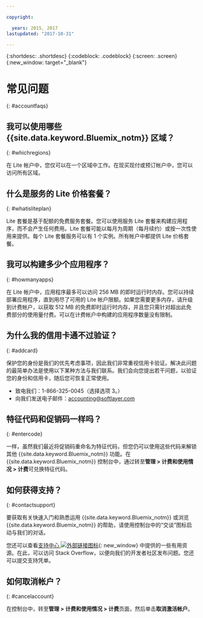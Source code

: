 ```yaml
---

copyright:

  years: 2015, 2017
lastupdated: "2017-10-31"

---
```


{:shortdesc: .shortdesc}
{:codeblock: .codeblock}
{:screen: .screen}
{:new_window: target="_blank"}

# 常见问题
{: #accountfaqs}

## 我可以使用哪些 {{site.data.keyword.Bluemix_notm}} 区域？
{: #whichregions}

在 Lite 帐户中，您仅可以在一个区域中工作。在现买现付或预订帐户中，您可以访问所有区域。

## 什么是服务的 Lite 价格套餐？
{: #whatisliteplan}

Lite 套餐是基于配额的免费服务套餐。您可以使用服务 Lite 套餐来构建应用程序，而不会产生任何费用。Lite 套餐可能以每月为周期（每月续约）或按一次性使用来提供。每个 Lite 套餐服务可以有 1 个实例。所有帐户中都提供 Lite 价格套餐。

## 我可以构建多少个应用程序？
{: #howmanyapps}

在 Lite 帐户中，应用程序最多可以访问 256 MB 的即时运行时内存。您可以持续部署应用程序，直到用尽了可用的 Lite 帐户限额。如果您需要更多内存，请升级到计费帐户，以获取 512 MB 的免费即时运行时内存，并且您只需针对超出此免费部分的使用量付费。可以在计费帐户中构建的应用程序数量没有限制。

## 为什么我的信用卡通不过验证？
{: #addcard}

保护您的身份是我们的优先考虑事项，因此我们非常重视信用卡验证。解决此问题的最简单办法是使用以下某种方法与我们联系。我们会向您提出若干问题，以验证您的身份和信用卡，随后您可恢复正常使用。

   * 致电我们：1-866-325-0045（选择选项 3。）
   * 向我们发送电子邮件：[accounting@softlayer.com](accounting@softlayer.com)

## 特征代码和促销码一样吗？
{: #entercode}

一样，虽然我们最近将促销码重命名为特征代码，但您仍可以使用这些代码来解锁其他 {{site.data.keyword.Bluemix_notm}} 功能。在 {{site.data.keyword.Bluemix_notm}} 控制台中，通过转至**管理 > 计费和使用情况 > 计费**可兑换特征代码。

## 如何获得支持？
{: #contactsupport}

要获取有关快速入门和熟悉运用 {{site.data.keyword.Bluemix_notm}} 或浏览 {{site.data.keyword.Bluemix_notm}} 的帮助，请使用控制台中的“交谈”图标启动与我们的对话。

您还可以查看[支持中心 ![外部链接图标](../icons/launch-glyph.svg)](https://console.bluemix.net/unifiedsupport/supportcenter){: new_window} 中提供的一些有用资源。在此，可以访问 Stack Overflow，以便向我们的开发者社区发布问题。您还可以提交支持凭单。  

## 如何取消帐户？
{: #cancelaccount}

在控制台中，转至**管理 > 计费和使用情况 > 计费**页面，然后单击**取消激活帐户**。
